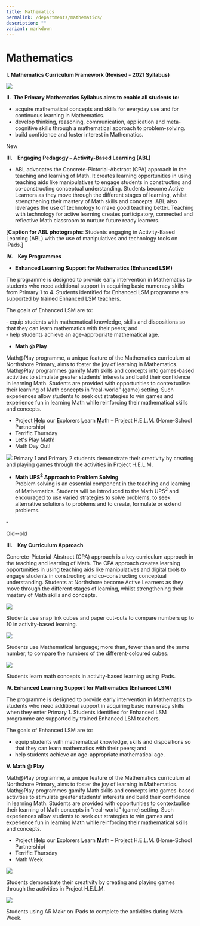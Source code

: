 ```yaml
---
title: Mathematics
permalink: /departments/mathematics/
description: ""
variant: markdown
---
```

# **Mathematics**

**I.&nbsp;Mathematics Curriculum Framework (Revised - 2021 Syllabus)**

![](/images/M1.jpg)

**II.&nbsp;&nbsp;The Primary Mathematics Syllabus aims to enable all students to:**

* acquire mathematical&nbsp;concepts and skills for everyday use&nbsp;and for continuous learning in Mathematics.  
* develop&nbsp;thinking, reasoning, communication, application and meta-cognitive skills&nbsp;through a mathematical approach to problem-solving.    
* build&nbsp;confidence&nbsp;and&nbsp;foster interest&nbsp;in Mathematics.

New 

**III.&nbsp; &nbsp; Engaging Pedagogy – Activity-Based Learning (ABL)**

* ABL advocates the Concrete-Pictorial-Abstract (CPA) approach in the teaching and learning of Math.  It creates learning opportunities in using teaching aids like manipulatives to engage students in constructing and co-constructing conceptual understanding.  Students become Active Learners as they move through the different stages of learning, whilst strengthening their mastery of Math skills and concepts.  ABL also leverages the use of technology to make good teaching better. Teaching with technology for active learning creates participatory, connected and reflective Math classroom to nurture future ready learners.





[**Caption for ABL photographs**: Students engaging in Activity-Based Learning (ABL) with the use of manipulatives and technology tools on iPads.]  

**IV.&nbsp; &nbsp; Key Programmes**

* **Enhanced Learning Support for Mathematics (Enhanced LSM)**
  
The programme is designed to provide early intervention in Mathematics to students who need additional support in acquiring basic numeracy skills from Primary 1 to 4.  Students identified for Enhanced LSM programme are supported by trained Enhanced LSM teachers.  

The goals of Enhanced LSM are to:  

‐ equip students with mathematical knowledge, skills and dispositions so that they can learn mathematics with their peers; and  
‐ help students achieve an age-appropriate mathematical age.

* **Math @ Play**  

Math@Play programme, a unique feature of the Mathematics curriculum at Northshore Primary, aims to foster the joy of learning in Mathematics. Math@Play programmes gamify Math skills and concepts into games-based activities to stimulate greater students’ interests and build their confidence in learning Math.  Students are provided with opportunities to contextualise their learning of Math concepts in “real-world” (game) setting.  Such experiences allow students to seek out strategies to win games and experience fun in learning Math while reinforcing their mathematical skills and concepts.

* Project <ins>**H**</ins>elp our <ins>**E**</ins>xplorers <ins>**L**</ins>earn <ins>**M**</ins>ath – Project H.E.L.M. (Home-School Partnership)
* Terrific Thursday
* Let's Play Math!
* Math Day Out!  

![](/images/math%202.jpg)
Primary 1 and Primary 2 students demonstrate their creativity by creating and playing games through the activities in Project H.E.L.M.  

* **Math  UPS<sup>2</sup> Approach to Problem Solving**  
Problem solving is an essential component in the teaching and learning of Mathematics.  Students will be introduced to the Math UPS<sup>2</sup> and encouraged to use varied strategies to solve problems, to seek alternative solutions to problems and to create, formulate or extend problems.

‐

Old--old

**III.&nbsp; &nbsp; Key Curriculum Approach**

Concrete-Pictorial-Abstract (CPA) approach is a key curriculum approach in the teaching and learning of Math. The CPA approach&nbsp;creates learning opportunities in using teaching aids like manipulatives and digital tools to engage students in constructing and co-constructing conceptual understanding.&nbsp;Students at Northshore become Active Learners as they move through the different stages of learning, whilst strengthening their mastery of Math skills and concepts.

![](/images/math.jpg)

Students use snap link cubes and paper cut-outs to compare numbers up to 10 in activity-based learning.

![](/images/math%201.jpg)

Students use Mathematical language; more than, fewer than and the same number, to compare the numbers of the different-coloured cubes.

![](/images/Pic_m_ipad.jpg)

Students learn math concepts in activity-based learning using iPads.

**IV.  Enhanced Learning Support for Mathematics (Enhanced LSM)**

The programme is designed to provide early intervention in Mathematics to students who need additional support in acquiring basic numeracy skills when they enter Primary 1.  Students identified for Enhanced LSM programme are supported by trained Enhanced LSM teachers. 

The goals of Enhanced LSM are to:

* equip students with mathematical knowledge, skills and dispositions so that they can learn mathematics with their peers; and
* help students achieve an age-appropriate mathematical age.

**V. Math @ Play**

Math@Play programme, a unique feature of the Mathematics curriculum at Northshore Primary, aims to foster the joy of learning in Mathematics. Math@Play programmes gamify Math skills and concepts into games-based activities to stimulate greater students’ interests and build their confidence in learning Math.  Students are provided with opportunities to contextualise their learning of Math concepts in “real-world” (game) setting.  Such experiences allow students to seek out strategies to win games and experience fun in learning Math while reinforcing their mathematical skills and concepts.

* Project <ins>**H**</ins>elp our <ins>**E**</ins>xplorers <ins>**L**</ins>earn <ins>**M**</ins>ath – Project H.E.L.M. (Home-School Partnership)
* Terrific Thursday
* Math Week

![](/images/math%202.jpg)

Students demonstrate their creativity by creating and playing games through the activities in Project H.E.L.M.

![](/images/math_04.jpg)

Students using AR Makr on iPads to complete the activities during Math Week.